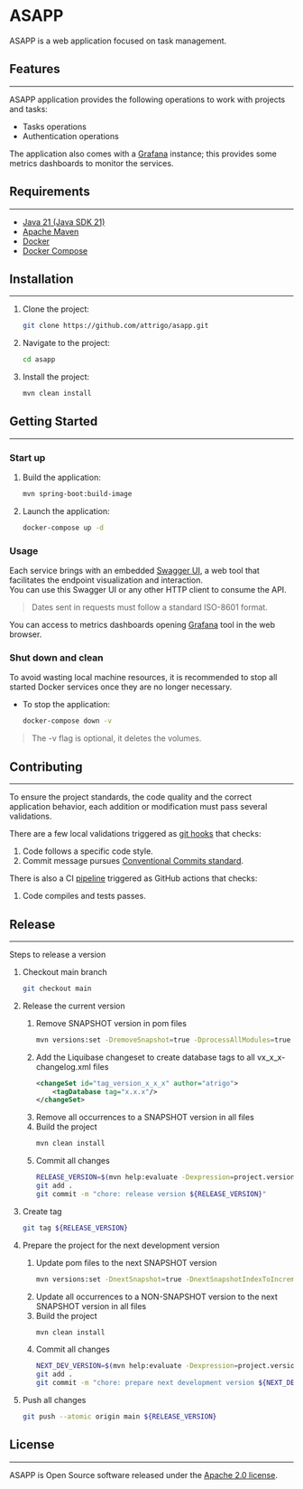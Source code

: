 # ASAPP

ASAPP is a web application focused on task management.

## Features

***

ASAPP application provides the following operations to work with projects and tasks:

* Tasks operations
* Authentication operations

The application also comes with a [Grafana](https://grafana.com/) instance; this provides some metrics dashboards to monitor the services.

## Requirements

***

* [Java 21 (Java SDK 21)](https://www.oracle.com/es/java/technologies/downloads/#java21)
* [Apache Maven](https://maven.apache.org/download.cgi)
* [Docker](https://www.docker.com/)
* [Docker Compose](https://docs.docker.com/compose/)

## Installation

***

1. Clone the project:
    ```sh
    git clone https://github.com/attrigo/asapp.git
    ```

2. Navigate to the project:
    ```sh
    cd asapp
    ```

3. Install the project:
    ```sh
    mvn clean install
    ```

## Getting Started

***

### Start up

1. Build the application:
    ```sh
    mvn spring-boot:build-image
    ```

2. Launch the application:
    ```sh
    docker-compose up -d
    ```

### Usage

Each service brings with an embedded [Swagger UI](https://swagger.io/tools/swagger-ui/), a web tool that facilitates the endpoint visualization and
interaction. \
You can use this Swagger UI or any other HTTP client to consume the API.

> Dates sent in requests must follow a standard ISO-8601 format.

You can access to metrics dashboards opening [Grafana](http://localhost:3000) tool in the web browser.

### Shut down and clean

To avoid wasting local machine resources, it is recommended to stop all started Docker services once they are no longer necessary.

* To stop the application:
    ```sh
    docker-compose down -v
    ```

> The -v flag is optional, it deletes the volumes.

## Contributing

***

To ensure the project standards, the code quality and the correct application behavior, each addition or modification must pass several validations.

There are a few local validations triggered as [git hooks](git/hooks) that checks:

1. Code follows a specific code style.
2. Commit message pursues [Conventional Commits standard](https://www.conventionalcommits.org/en/v1.0.0/).

There is also a CI [pipeline](.github/workflows/ci.yml) triggered as GitHub actions that checks:

1. Code compiles and tests passes.

## Release

***

Steps to release a version

1. Checkout main branch
    ```sh
    git checkout main
    ```

2. Release the current version
    1. Remove SNAPSHOT version in pom files
        ```sh
        mvn versions:set -DremoveSnapshot=true -DprocessAllModules=true -DgenerateBackupPoms=false
        ```
    2. Add the Liquibase changeset to create database tags to all vx_x_x-changelog.xml files
        ```xml
        <changeSet id="tag_version_x_x_x" author="atrigo">
            <tagDatabase tag="x.x.x"/>
        </changeSet>
        ```
    3. Remove all occurrences to a SNAPSHOT version in all files
    4. Build the project
        ```sh
        mvn clean install
        ```
    5. Commit all changes
        ```sh
        RELEASE_VERSION=$(mvn help:evaluate -Dexpression=project.version -q -DforceStdout)
        git add .
        git commit -m "chore: release version ${RELEASE_VERSION}"
        ```

3. Create tag
    ```sh
    git tag ${RELEASE_VERSION}
    ```

4. Prepare the project for the next development version
    1. Update pom files to the next SNAPSHOT version
        ```sh
        mvn versions:set -DnextSnapshot=true -DnextSnapshotIndexToIncrement=2 -DprocessAllModules=true  -DgenerateBackupPoms=false
        ```
    2. Update all occurrences to a NON-SNAPSHOT version to the next SNAPSHOT version in all files
    3. Build the project
        ```sh
        mvn clean install
        ```
    4. Commit all changes
        ```sh
        NEXT_DEV_VERSION=$(mvn help:evaluate -Dexpression=project.version -q -DforceStdout)
        git add .
        git commit -m "chore: prepare next development version ${NEXT_DEV_VERSION}"
        ```

5. Push all changes
    ```sh
    git push --atomic origin main ${RELEASE_VERSION}
    ```

## License

***

ASAPP is Open Source software released under the [Apache 2.0 license](https://www.apache.org/licenses/LICENSE-2.0").
